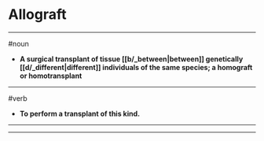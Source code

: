 # Allograft
---
#noun
- **A surgical transplant of tissue [[b/_between|between]] genetically [[d/_different|different]] individuals of the same species; a homograft or homotransplant**
---
#verb
- **To perform a transplant of this kind.**
---
---
